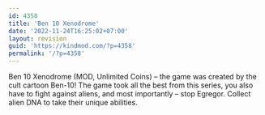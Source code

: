 ```yaml
---
id: 4358
title: 'Ben 10 Xenodrome'
date: '2022-11-24T16:25:02+07:00'
layout: revision
guid: 'https://kindmod.com/?p=4358'
permalink: '/?p=4358'
---
```


Ben 10 Xenodrome (MOD, Unlimited Coins) – the game was created by the cult cartoon Ben-10! The game took all the best from this series, you also have to fight against aliens, and most importantly – stop Egregor. Collect alien DNA to take their unique abilities.